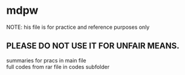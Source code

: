 # mdpw

NOTE: his file is for practice and reference purposes only<br>
## PLEASE DO NOT USE IT FOR UNFAIR MEANS.

summaries for pracs in main file<br>
full codes from rar file in codes subfolder
